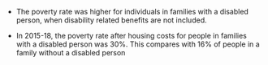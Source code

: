 -   The poverty rate was higher for individuals in families with a
    disabled person, when disability related benefits are not included.

-   In 2015-18, the poverty rate after housing costs for people in
    families with a disabled person was 30%. This compares with 16% of
    people in a family without a disabled person
